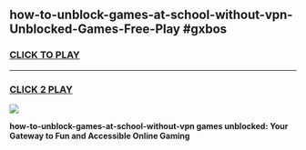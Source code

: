 
## how-to-unblock-games-at-school-without-vpn-Unblocked-Games-Free-Play #gxbos
<h3>
<a href="https://us.freeplayer.one?title=how-to-unblock-games-at-school-without-vpn&ref=9M">CLICK TO PLAY</a></h3>
<hr>

<h3>
<a href="https://us.freeplayer.one?title=how-to-unblock-games-at-school-without-vpn&ref=9M">CLICK 2 PLAY</a>
  
</h3>

<a href="https://us.freeplayer.one?title=how-to-unblock-games-at-school-without-vpn&ref=9M"><img src="https://clearcache.store/games.png"></a>


**how-to-unblock-games-at-school-without-vpn games unblocked: Your Gateway to Fun and Accessible Online Gaming**
